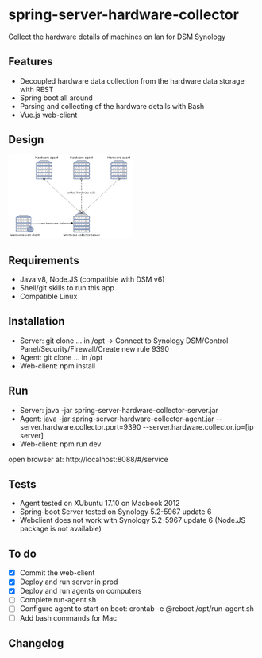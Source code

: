 # spring-server-hardware-collector
Collect the hardware details of machines on lan for DSM Synology 

Features
----------------------------------
- Decoupled hardware data collection from the hardware data storage with REST 
- Spring boot all around
- Parsing and collecting of the hardware details with Bash 
- Vue.js web-client

Design
----------------------------------
<img width="250" alt="1st page" src="sshc-diagram.png">


Requirements
----------------------------------
- Java v8, Node.JS (compatible with DSM v6)
- Shell/git skills to run this app
- Compatible Linux 


Installation
----------------------------------
- Server: git clone ... in /opt -> Connect to Synology DSM/Control Panel/Security/Firewall/Create new rule 9390
- Agent: git clone ... in /opt
- Web-client: npm install


Run
----------------------------------
- Server: java -jar spring-server-hardware-collector-server.jar
- Agent: java -jar spring-server-hardware-collector-agent.jar --server.hardware.collector.port=9390 --server.hardware.collector.ip=[ip server] 
- Web-client: npm run dev 

open browser at: http://localhost:8088/#/service


Tests
----------------------------------
- Agent tested on XUbuntu 17.10 on Macbook 2012
- Spring-boot Server tested on Synology 5.2-5967 update 6 
- Webclient does not work with Synology 5.2-5967 update 6 (Node.JS package is not available)


To do 
----------------------------------
- [x] Commit the web-client
- [x] Deploy and run server in prod
- [x] Deploy and run agents on computers
- [ ] Complete run-agent.sh
- [ ] Configure agent to start on boot: crontab -e @reboot /opt/run-agent.sh
- [ ] Add bash commands for Mac

Changelog
-----------------------------------
